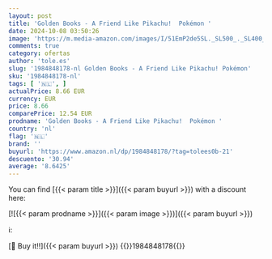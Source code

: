 ```yaml
---
layout: post
title: 'Golden Books - A Friend Like Pikachu!  Pokémon '
date: 2024-10-08 03:50:26
image: 'https://m.media-amazon.com/images/I/51EmP2de5SL._SL500_._SL400_.jpg'
comments: true
category: ofertas
author: 'tole.es'
slug: '1984848178-nl Golden Books - A Friend Like Pikachu! Pokémon'
sku: '1984848178-nl'
tags: [ '🇳🇱', ]
actualPrice: 8.66 EUR
currency: EUR
price: 8.66
comparePrice: 12.54 EUR
prodname: 'Golden Books - A Friend Like Pikachu!  Pokémon '
country: 'nl'
flag: '🇳🇱'
brand: ''
buyurl: 'https://www.amazon.nl/dp/1984848178/?tag=tolees0b-21'
descuento: '30.94'
average: '8.6425'
---
```


You can find [{{< param title >}}]({{< param buyurl >}}) with a discount here:

[![{{< param prodname >}}]({{< param image >}})]({{< param buyurl >}})

ℹ️:


[🛒 Buy it!!]({{< param buyurl >}})
{{<world>}}1984848178{{</world>}}
